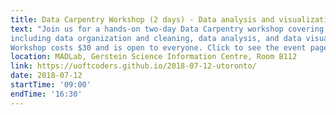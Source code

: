 ```yaml
---
title: Data Carpentry Workshop (2 days) - Data analysis and visualization in Python
text: "Join us for a hands-on two-day Data Carpentry workshop covering core small research team skills
including data organization and cleaning, data analysis, and data visualization. 
Workshop costs $30 and is open to everyone. Click to see the event page for more details and registration!"
location: MADLab, Gerstein Science Information Centre, Room B112
link: https://uoftcoders.github.io/2018-07-12-utoronto/
date: 2018-07-12
startTime: '09:00'
endTime: '16:30'
---
```

